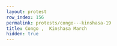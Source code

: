 ```yaml
---
layout: protest
row_index: 156
permalink: protests/congo---kinshasa-19
title: Congo ,  Kinshasa March
hidden: true
---
```

